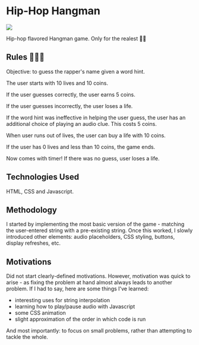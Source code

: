 # Hip-Hop Hangman 

![](https://media.giphy.com/media/ScZzMlETdv9mg/giphy.gif)

Hip-hop flavored Hangman game. Only for the realest 👐🏼

## Rules 💸💸💸

Objective: to guess the rapper's name given a word hint.

The user starts with 10 lives and 10 coins. 

If the user guesses correctly, the user earns 5 coins.

If the user guesses incorrectly, the user loses a life.

If the word hint was ineffective in helping the user guess, the user has an additional choice of playing an audio clue. This costs 5 coins.

When user runs out of lives, the user can buy a life with 10 coins.

If the user has 0 lives and less than 10 coins, the game ends.

Now comes with timer! If there was no guess, user loses a life.

## Technologies Used

HTML, CSS and Javascript.

## Methodology

I started by implementing the most basic version of the game - matching the user-entered string with a pre-existing string. Once this worked, I slowly introduced other elements: audio placeholders, CSS styling, buttons, display refreshes, etc.

## Motivations

Did not start clearly-defined motivations. However, motivation was quick to arise - as fixing the problem at hand almost always leads to another problem. If I had to say, here are some things I've learned:

- interesting uses for string interpolation
- learning how to play/pause audio with Javascript
- some CSS animation
- slight approximation of the order in which code is run

And most importantly: to focus on small problems, rather than attempting to tackle the whole. 


